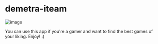 # demetra-iteam
![image](https://user-images.githubusercontent.com/43490359/216779437-3a290c68-02f8-47c7-b4d8-1d1878e86b86.png)

You can use this app if you're a gamer and want to find the best games of your liking. Enjoy! :)

